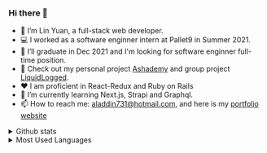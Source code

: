 ### Hi there 👋

- 🔭 I’m Lin Yuan, a full-stack web developer. 
- 💻 I worked as a software enginner intern at Pallet9 in Summer 2021.
- 🤔 I’ll graduate in Dec 2021 and I'm looking for software enginner full-time position.
- 👀 Check out my personal project [Ashademy](https://ashademy731.herokuapp.com/#/) and group project [LiquidLogged](https://liquidlogged.herokuapp.com/#/).
- ❤️ I am proficient in React-Redux and Ruby on Rails
- 🌱 I’m currently learning Next.js, Strapi and Graphql.
- 📫 How to reach me: aladdin731@hotmail.com, and here is my [portfolio website](https://lin-yuan.netlify.app/)

<details>
  <summary>Github stats</summary>
  
  [![Lin's GitHub stats](https://github-readme-stats.vercel.app/api?username=aladdin731)](https://github.com/aladdin731/github-readme-stats)
</details>


<details>
  <summary>Most Used Languages</summary>
  
  [![Top Langs](https://github-readme-stats.vercel.app/api/top-langs/?username=aladdin731&layout=compact)](https://github.com/aladdin731/github-readme-stats)
</details>
